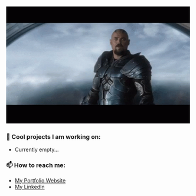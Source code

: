 ![Beholding in progress...](./media/behold.gif)

### 🔭 Cool projects I am working on:
- Currently empty...

### 📫 How to reach me:
- [My Portfolio Website](https://tverhoef.com)
- [My LinkedIn](https://www.linkedin.com/in/tijmen-verhoef/)

<!--
**nemjit001/nemjit001** is a ✨ _special_ ✨ repository because its `README.md` (this file) appears on your GitHub profile.

Here are some ideas to get you started:

- 🔭 I’m currently working on ...
- 🌱 I’m currently learning ...
- 👯 I’m looking to collaborate on ...
- 🤔 I’m looking for help with ...
- 💬 Ask me about ...
- 📫 How to reach me: ...
- 😄 Pronouns: ...
- ⚡ Fun fact: ...
-->
